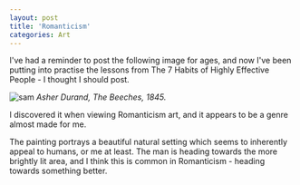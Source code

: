 ```yaml
---
layout: post
title: 'Romanticism'
categories: Art
---
```


I've had a reminder to post the following image for ages, and now I've been putting into practise the lessons from The 7 Habits of Highly Effective People - I thought I should post.


![sam](/assets/7121210zoomed.jpeg)
*Asher Durand, The Beeches, 1845.*

I discovered it when viewing Romanticism art, and it appears to be a genre almost made for me.

The painting portrays a beautiful natural setting which seems to inherently appeal to humans, or me at least. The man is heading towards the more brightly lit area, and I think this is common in Romanticism - heading towards something better.